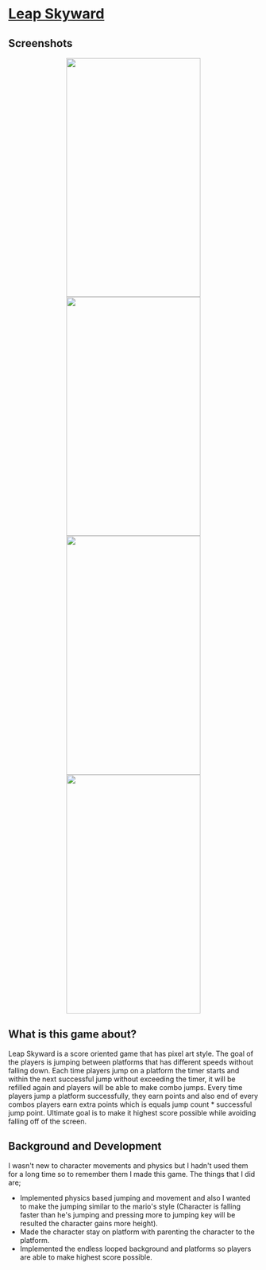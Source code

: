 # [Leap Skyward](https://fikretgezer.itch.io/leap-skyward)
## Screenshots
<div align="center">
 <img src="https://github.com/FikretGezer/LeapSkyward/assets/64322071/ebfb5c1c-7296-4153-a877-e710d314fbb2" width="270" height="480">
 <img src="https://github.com/FikretGezer/LeapSkyward/assets/64322071/f56776ba-bbe0-4cc4-ac3c-e5edb23336e6" width="270" height="480"> 
 <img src="https://github.com/FikretGezer/LeapSkyward/assets/64322071/2a4944e3-38e0-425b-8424-87d3ab170cfc" width="270" height="480"> 
 <img src="https://github.com/FikretGezer/LeapSkyward/assets/64322071/34751298-c66d-4dc0-9f82-2cec01b1a608" width="270" height="480"> 
</div>

## What is this game about?
Leap Skyward is a score oriented game that has pixel art style. The goal of the players is jumping between platforms that has different speeds without falling down. Each time players jump on a platform the timer starts and within the next successful jump without exceeding the timer, it will be refilled again and players will be able to make combo jumps. Every time players jump a platform successfully, they earn points and also end of every combos players earn extra points which is equals jump count * successful jump point. Ultimate goal is to make it highest score possible while avoiding falling off of the screen.

## Background and Development
I wasn't new to character movements and physics but I hadn't used them for a long time so to remember them I made this game. The things that I did are; 
* Implemented physics based jumping and movement and also I wanted to make the jumping similar to the mario's style (Character is falling faster than he's jumping and pressing more to jumping key will be resulted the character gains more height). 
* Made the character stay on platform with parenting the character to the platform.
* Implemented the endless looped background and platforms so players are able to make highest score possible.

